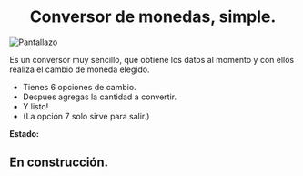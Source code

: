<h1 align="center"> Conversor de monedas, simple. </h1>

![Pantallazo](https://github.com/Alon01/ConversorDeMoneda/assets/13868197/619e8ec0-76cf-448f-8166-de480e249c69)

<p>Es un conversor muy sencillo, que obtiene los datos al momento y con ellos realiza el cambio de moneda elegido.</p>
<ul>
  <li>Tienes 6 opciones de cambio.</li>
  <li>Despues agregas la cantidad a convertir.</li>
  <li>Y listo!</li>
  <li>(La opción 7 solo sirve para salir.)</li>
</ul>
<b>Estado:</b><h2>En construcción.</h2>
